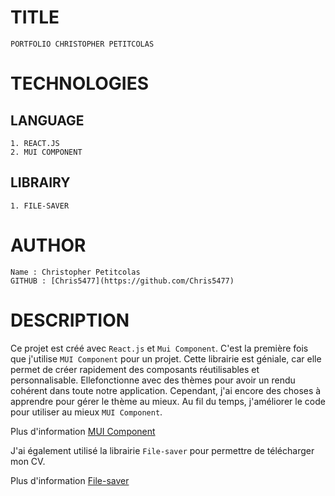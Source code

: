 # TITLE

    PORTFOLIO CHRISTOPHER PETITCOLAS  

# TECHNOLOGIES

## LANGUAGE 

    1. REACT.JS
    2. MUI COMPONENT    

## LIBRAIRY

    1. FILE-SAVER

# AUTHOR 
 
    Name : Christopher Petitcolas
    GITHUB : [Chris5477](https://github.com/Chris5477)

# DESCRIPTION

Ce projet est créé avec `React.js` et `Mui Component`. C'est la première fois que j'utilise `MUI Component` pour un projet.
Cette librairie est géniale, car elle permet de créer rapidement des composants réutilisables et personnalisable.
Ellefonctionne avec des thèmes pour avoir un rendu cohérent dans toute notre application.
Cependant, j'ai encore des choses à apprendre pour gérer le thème au mieux. Au fil du temps, j'améliorer le code
pour utiliser au mieux `MUI Component`.

Plus d'information [MUI Component](https://mui.com/)


J'ai également utilisé la librairie `File-saver` pour permettre de télécharger mon CV.

Plus d'information [File-saver](https://www.npmjs.com/package/file-saver)

